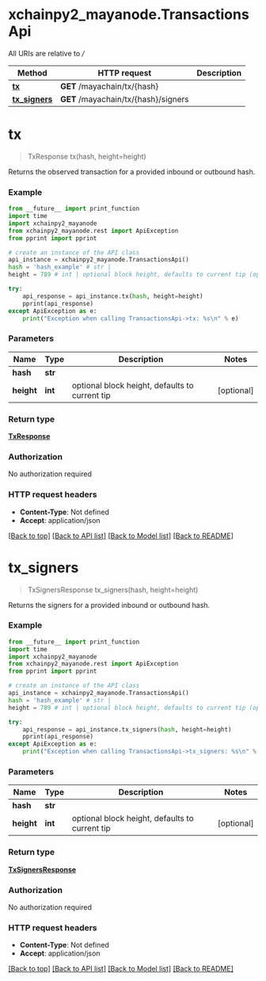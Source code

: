# xchainpy2_mayanode.TransactionsApi

All URIs are relative to */*

Method | HTTP request | Description
------------- | ------------- | -------------
[**tx**](TransactionsApi.md#tx) | **GET** /mayachain/tx/{hash} | 
[**tx_signers**](TransactionsApi.md#tx_signers) | **GET** /mayachain/tx/{hash}/signers | 

# **tx**
> TxResponse tx(hash, height=height)



Returns the observed transaction for a provided inbound or outbound hash.

### Example
```python
from __future__ import print_function
import time
import xchainpy2_mayanode
from xchainpy2_mayanode.rest import ApiException
from pprint import pprint

# create an instance of the API class
api_instance = xchainpy2_mayanode.TransactionsApi()
hash = 'hash_example' # str | 
height = 789 # int | optional block height, defaults to current tip (optional)

try:
    api_response = api_instance.tx(hash, height=height)
    pprint(api_response)
except ApiException as e:
    print("Exception when calling TransactionsApi->tx: %s\n" % e)
```

### Parameters

Name | Type | Description  | Notes
------------- | ------------- | ------------- | -------------
 **hash** | **str**|  | 
 **height** | **int**| optional block height, defaults to current tip | [optional] 

### Return type

[**TxResponse**](TxResponse.md)

### Authorization

No authorization required

### HTTP request headers

 - **Content-Type**: Not defined
 - **Accept**: application/json

[[Back to top]](#) [[Back to API list]](../README.md#documentation-for-api-endpoints) [[Back to Model list]](../README.md#documentation-for-models) [[Back to README]](../README.md)

# **tx_signers**
> TxSignersResponse tx_signers(hash, height=height)



Returns the signers for a provided inbound or outbound hash.

### Example
```python
from __future__ import print_function
import time
import xchainpy2_mayanode
from xchainpy2_mayanode.rest import ApiException
from pprint import pprint

# create an instance of the API class
api_instance = xchainpy2_mayanode.TransactionsApi()
hash = 'hash_example' # str | 
height = 789 # int | optional block height, defaults to current tip (optional)

try:
    api_response = api_instance.tx_signers(hash, height=height)
    pprint(api_response)
except ApiException as e:
    print("Exception when calling TransactionsApi->tx_signers: %s\n" % e)
```

### Parameters

Name | Type | Description  | Notes
------------- | ------------- | ------------- | -------------
 **hash** | **str**|  | 
 **height** | **int**| optional block height, defaults to current tip | [optional] 

### Return type

[**TxSignersResponse**](TxSignersResponse.md)

### Authorization

No authorization required

### HTTP request headers

 - **Content-Type**: Not defined
 - **Accept**: application/json

[[Back to top]](#) [[Back to API list]](../README.md#documentation-for-api-endpoints) [[Back to Model list]](../README.md#documentation-for-models) [[Back to README]](../README.md)


